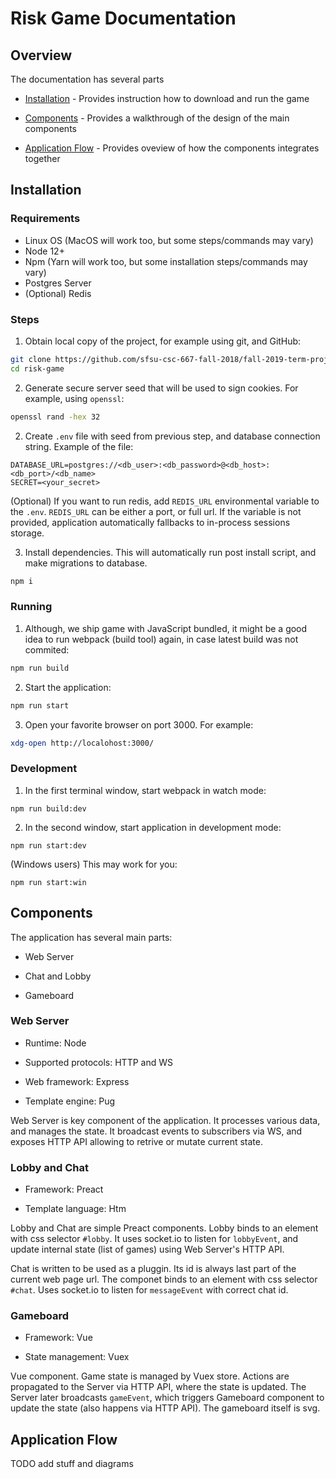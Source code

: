 # Risk Game Documentation

## Overview

The documentation has several parts

- [Installation](#installation) - Provides instruction how to download and run the game

- [Components](#components) - Provides a walkthrough of the design of the main components

- [Application Flow](#application-flow) - Provides oveview of how the components integrates together 

## Installation

### Requirements

- Linux OS (MacOS will work too, but some steps/commands may vary)
- Node 12+
- Npm (Yarn will work too, but some installation steps/commands may vary)
- Postgres Server
- (Optional) Redis

### Steps

1. Obtain local copy of the project, for example using git, and GitHub:

```bash
git clone https://github.com/sfsu-csc-667-fall-2018/fall-2019-term-project-risk-game-667.git risk-game
cd risk-game
```

2. Generate secure server seed that will be used to sign cookies. For example, using `openssl`: 

```bash
openssl rand -hex 32
```

2. Create `.env` file with seed from previous step, and database connection string. Example of the file: 

```
DATABASE_URL=postgres://<db_user>:<db_password>@<db_host>:<db_port>/<db_name>
SECRET=<your_secret>
```

(Optional) If you want to run redis, add `REDIS_URL` environmental variable to the `.env`. `REDIS_URL` can be either a port, or full url. If the variable is not provided, application automatically fallbacks to in-process sessions storage.

3. Install dependencies. This will automatically run post install script, and make migrations to database.

```bash
npm i
```

### Running

1. Although, we ship game with JavaScript bundled, it might be a good idea to run webpack (build tool) again, in case latest build was not commited:

```bash
npm run build
```

2. Start the application:

```bash
npm run start
```

3. Open your favorite browser on port 3000. For example:

```bash
xdg-open http://localohost:3000/
```


### Development

1. In the first terminal window, start webpack in watch mode:

```
npm run build:dev
```

2. In the second window, start application in development mode:

```
npm run start:dev
```

(Windows users) This may work for you:

```
npm run start:win
```

## Components

The application has several main parts:

- Web Server

- Chat and Lobby

- Gameboard

### Web Server

- Runtime: Node

- Supported protocols: HTTP and WS

- Web framework: Express

- Template engine: Pug

Web Server is key component of the application. It processes various data, and manages the state. It broadcast events to subscribers via WS, and exposes HTTP API allowing to retrive or mutate current state. 

### Lobby and Chat

- Framework: Preact

- Template language: Htm

Lobby and Chat are simple Preact components. Lobby binds to an element with css selector `#lobby`. It uses socket.io to listen for `lobbyEvent`, and update internal state (list of games) using Web Server's HTTP API.

Chat is written to be used as a pluggin. Its id is always last part of the current web page url. The componet binds to an element with css selector `#chat`. Uses socket.io to listen for `messageEvent` with correct chat id.

### Gameboard

- Framework: Vue

- State management: Vuex

Vue component. Game state is managed by Vuex store. Actions are propagated to the Server via HTTP API, where the state is updated. The Server later broadcasts `gameEvent`, which triggers Gameboard component to update the state (also happens via HTTP API). The gameboard itself is svg.  

## Application Flow

TODO add stuff and diagrams
